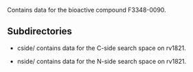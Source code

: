 Contains data for the bioactive compound F3348-0090.

## Subdirectories

- cside/ contains data for the C-side search space on rv1821.

- nside/ contains data for the N-side search space on rv1821.

